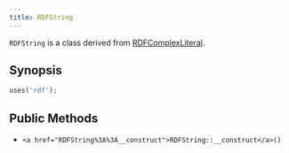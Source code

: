 ```yaml
---
title: RDFString
---
```


`RDFString` is a class derived from <a href="RDFComplexLiteral">RDFComplexLiteral</a>.

## Synopsis

```php
uses('rdf');
```

## Public Methods

* `<a href="RDFString%3A%3A__construct">RDFString::__construct</a>()`

